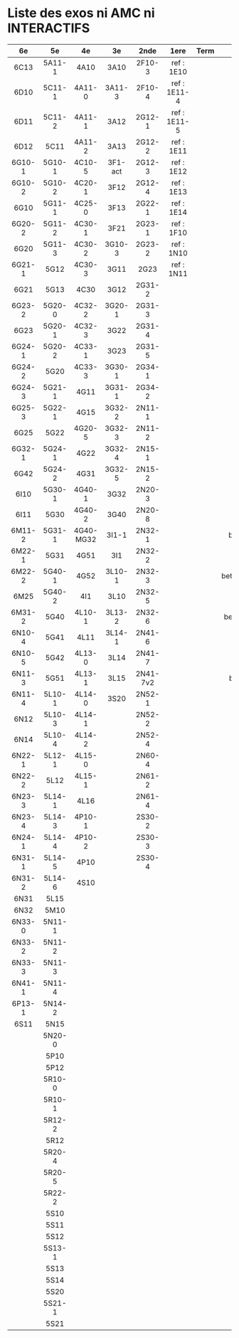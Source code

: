 # Liste des exos ni AMC ni INTERACTIFS

|6e|5e|4e|3e|2nde|1ere|Term|Reste|
|:-:|:-:|:-:|:-:|:-:|:-:|:-:|:-:|
|6C13|5A11-1|4A10|3A10|2F10-3|ref : 1E10||beta2F31|
|6D10|5C11-1|4A11-0|3A11-3|2F10-4|ref : 1E11-4||beta2N60-X1|
|6D11|5C11-2|4A11-1|3A12|2G12-1|ref : 1E11-5||beta2N60-X2|
|6D12|5C11|4A11-2|3A13|2G12-2|ref : 1E11||beta3F23|
|6G10-1|5G10-1|4C10-5|3F1-act|2G12-3|ref : 1E12||beta3G15|
|6G10-2|5G10-2|4C20-1|3F12|2G12-4|ref : 1E13||beta3G41|
|6G10|5G11-1|4C25-0|3F13|2G22-1|ref : 1E14||beta3s21|
|6G20-2|5G11-2|4C30-1|3F21|2G23-1|ref : 1F10||beta4C31|
|6G20|5G11-3|4C30-2|3G10-3|2G23-2|ref : 1N10||beta4G20-3|
|6G21-1|5G12|4C30-3|3G11|2G23|ref : 1N11||beta4G20-4|
|6G21|5G13|4C30|3G12|2G31-2|||beta6C33-1|
|6G23-2|5G20-0|4C32-2|3G20-1|2G31-3|||beta6test2|
|6G23|5G20-1|4C32-3|3G22|2G31-4|||beta6test2021|
|6G24-1|5G20-2|4C33-1|3G23|2G31-5|||betaAsymptotesObliques|
|6G24-2|5G20|4C33-3|3G30-1|2G34-1|||betaDivisionsDePolynomes|
|6G24-3|5G21-1|4G11|3G31-1|2G34-2|||betaEq1erDegreDansC|
|6G25-3|5G22-1|4G15|3G32-2|2N11-1|||betaEq2eDegAvecParam|
|6G25|5G22|4G20-5|3G32-3|2N11-2|||betaEqCarreDansC|
|6G32-1|5G24-1|4G22|3G32-4|2N15-1|||betaEquationsLog|
|6G42|5G24-2|4G31|3G32-5|2N15-2|||betaEqValAbs|
|6I10|5G30-1|4G40-1|3G32|2N20-3|||betaExo3d|
|6I11|5G30|4G40-2|3G40|2N20-8|||betaExoSimpleMatthieu|
|6M11-2|5G31-1|4G40-MG32|3I1-1|2N32-1|||betaModele10_simple_question-reponse|
|6M22-1|5G31|4G51|3I1|2N32-2|||betaModele11_parametrable|
|6M22-2|5G40-1|4G52|3L10-1|2N32-3|||betaModele20_plusieurs_types_de_questions|
|6M25|5G40-2|4I1|3L10|2N32-5|||betaModele21_parametrables|
|6M31-2|5G40|4L10-1|3L13-2|2N32-6|||betaModele30_constructions_géométriques|
|6N10-4|5G41|4L11|3L14-1|2N41-6|||betaModele31_parametrables|
|6N10-5|5G42|4L13-0|3L14|2N41-7|||betaModele40_tableau_proportionnalite|
|6N11-3|5G51|4L13-1|3L15|2N41-7v2|||betaModele41_tableau_signes_variations|
|6N11-4|5L10-1|4L14-0|3S20|2N52-1|||betaProbaAouB|
|6N12|5L10-3|4L14-1||2N52-2|||betaProbabilites|
|6N14|5L10-4|4L14-2||2N52-4|||betaPuissances|
|6N22-1|5L12-1|4L15-0||2N60-4|||betarotation3d|
|6N22-2|5L12|4L15-1||2N61-2|||betaSpline|
|6N23-3|5L14-1|4L16||2N61-4|||betaSys2x2CombLin|
|6N23-4|5L14-3|4P10-1||2S30-2|||betaTracerParabole|
|6N24-1|5L14-4|4P10-2||2S30-3|||betatrinome|
|6N31-1|5L14-5|4P10||2S30-4|||moule_a_exo_mathalea|
|6N31-2|5L14-6|4S10|||||moule_a_exo_mathalea2d|
|6N31|5L15||||||c3C10-2|
|6N32|5M10||||||c3N10|
|6N33-0|5N11-1||||||c3N23|
|6N33-2|5N11-2||||||CM020|
|6N33-3|5N11-3||||||CM021|
|6N41-1|5N11-4||||||PEA11-1|
|6P13-1|5N14-2||||||PEA11|
|6S11|5N15||||||PEG20|
||5N20-0||||||PEG21|
||5P10||||||P003|
||5P12||||||P004|
||5R10-0||||||P005|
||5R10-1||||||P006|
||5R12-2||||||P007|
||5R12||||||P008|
||5R20-4||||||P009|
||5R20-5||||||P010|
||5R22-2||||||P011|
||5S10||||||P012|
||5S11||||||P013|
||5S12||||||P014|
||5S13-1|||||||
||5S13|||||||
||5S14|||||||
||5S20|||||||
||5S21-1|||||||
||5S21|||||||
